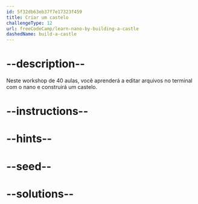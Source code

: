 ```yaml
---
id: 5f32db63eb37f7e17323f459
title: Criar um castelo
challengeType: 12
url: freeCodeCamp/learn-nano-by-building-a-castle
dashedName: build-a-castle
---
```


# --description--

Neste workshop de 40 aulas, você aprenderá a editar arquivos no terminal com o nano e construirá um castelo.

# --instructions--

# --hints--

# --seed--

# --solutions--
